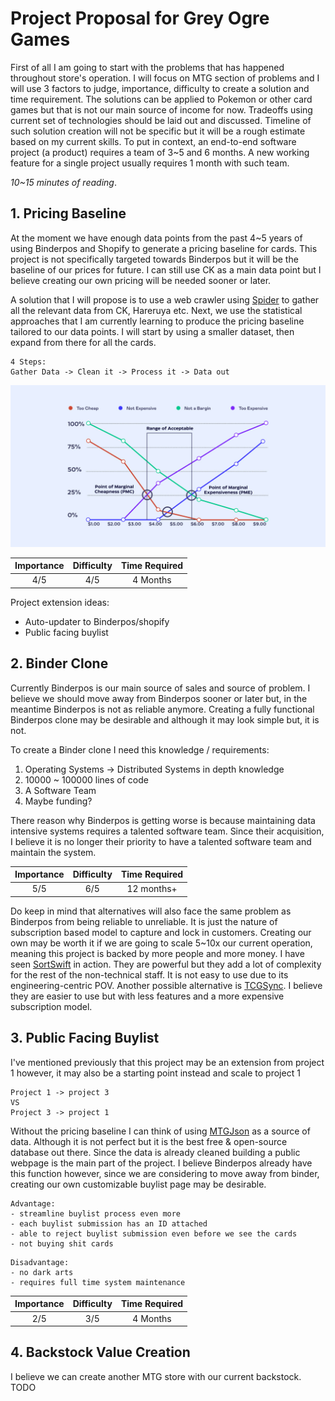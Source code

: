 # Project Proposal for Grey Ogre Games
First of all I am going to start with the problems that has happened throughout store's operation. I will focus on MTG section of problems and I will use 3 factors to judge, importance, difficulty to create a solution and time requirement. The solutions can be applied to Pokemon or other card games but that is not our main source of income for now. Tradeoffs using current set of technologies should be laid out and discussed. Timeline of such solution creation will not be specific but it will be a rough estimate based on my current skills. To put in context, an end-to-end software project (a product) requires a team of 3~5 and 6 months. A new working feature for a single project usually requires 1 month with such team.

*10~15 minutes of reading*.

##  1. Pricing Baseline
At the moment we have enough data points from the past 4~5 years of using Binderpos and Shopify to generate a pricing baseline for cards. This project is not specifically targeted towards Binderpos but it will be the baseline of our prices for future. I can still use CK as a main data point but I believe creating our own pricing will be needed sooner or later. 

A solution that I will propose is to use a web crawler using [Spider](https://spider.cloud/) to gather all the relevant data from CK, Hareruya etc. Next, we use the statistical approaches that I am currently learning to produce the pricing baseline tailored to our data points. I will start by using a smaller dataset, then expand from there for all the cards. 
```
4 Steps:
Gather Data -> Clean it -> Process it -> Data out
```

![alt text](pricingsweetspot.jpg)

 Importance | Difficulty | Time Required 
 :---: | :---: | :---: 
4/5 | 4/5 | 4 Months

Project extension ideas:
 - Auto-updater to Binderpos/shopify
 - Public facing buylist

## 2. Binder Clone
Currently Binderpos is our main source of sales and source of problem. I believe we should move away from Binderpos sooner or later but, in the meantime Binderpos is not as reliable anymore. Creating a fully functional Binderpos clone may be desirable and although it may look simple but, it is not.

To create a Binder clone I need this knowledge / requirements:
1. Operating Systems -> Distributed Systems in depth knowledge
2. 10000 ~ 100000 lines of code
3. A Software Team
4. Maybe funding?

There reason why Binderpos is getting worse is because maintaining data intensive systems requires a talented software team. Since their acquisition, I believe it is no longer their priority to have a talented software team and maintain the system.

 Importance | Difficulty | Time Required 
 :---: | :---: | :---: 
 5/5 | 6/5 | 12 months+

 Do keep in mind that alternatives will also face the same problem as Binderpos from being reliable to unreliable. It is just the nature of subscription based model to capture and lock in customers. Creating our own may be worth it if we are going to scale 5~10x our current operation, meaning this project is backed by more people and more money. I have seen [SortSwift](https://www.sortswift.com/) in action. They are powerful but they add a lot of complexity for the rest of the non-technical staff. It is not easy to use due to its engineering-centric POV. Another possible alternative is [TCGSync](https://tcgsync.com/). I believe they are easier to use but with less features and a more expensive subscription model.

 ## 3. Public Facing Buylist
I've mentioned previously that this project may be an extension from project 1 however, it may also be a starting point instead and scale to project 1
```
Project 1 -> project 3
VS
Project 3 -> project 1
```

Without the pricing baseline I can think of using [MTGJson](https://mtgjson.com/) as a source of data. Although it is not perfect but it is the best free & open-source database out there. Since the data is already cleaned building a public webpage is the main part of the project. I believe Binderpos already have this function however, since we are considering to move away from binder, creating our own customizable buylist page may be desirable.
```
Advantage:
- streamline buylist process even more
- each buylist submission has an ID attached
- able to reject buylist submission even before we see the cards
- not buying shit cards
```
```
Disadvantage:
- no dark arts
- requires full time system maintenance
```
 Importance | Difficulty | Time Required 
 :---: | :---: | :---: 
 2/5 | 3/5 | 4 Months


## 4. Backstock Value Creation
I believe we can create another MTG store with our current backstock. TODO